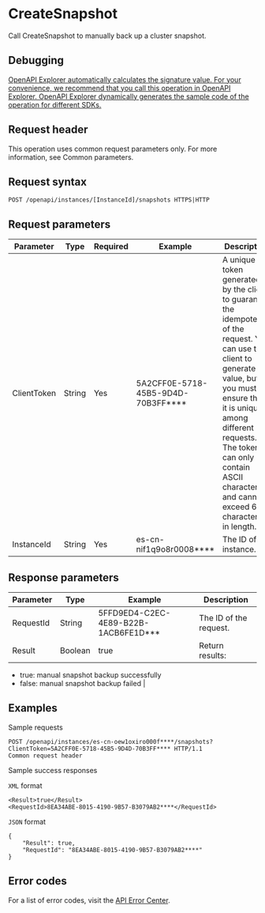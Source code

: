 # CreateSnapshot

Call CreateSnapshot to manually back up a cluster snapshot.

## Debugging

[OpenAPI Explorer automatically calculates the signature value. For your convenience, we recommend that you call this operation in OpenAPI Explorer. OpenAPI Explorer dynamically generates the sample code of the operation for different SDKs.](https://api.aliyun.com/#product=elasticsearch&api=CreateSnapshot&type=ROA&version=2017-06-13)

## Request header

This operation uses common request parameters only. For more information, see Common parameters.

## Request syntax

```
POST /openapi/instances/[InstanceId]/snapshots HTTPS|HTTP
```

## Request parameters

|Parameter|Type|Required|Example|Description|
|---------|----|--------|-------|-----------|
|ClientToken|String|Yes|5A2CFF0E-5718-45B5-9D4D-70B3FF\*\*\*\*|A unique token generated by the client to guarantee the idempotency of the request. You can use the client to generate the value, but you must ensure that it is unique among different requests. The token can only contain ASCII characters and cannot exceed 64 characters in length. |
|InstanceId|String|Yes|es-cn-nif1q9o8r0008\*\*\*\*|The ID of the instance. |

## Response parameters

|Parameter|Type|Example|Description|
|---------|----|-------|-----------|
|RequestId|String|5FFD9ED4-C2EC-4E89-B22B-1ACB6FE1D\*\*\*|The ID of the request. |
|Result|Boolean|true|Return results:

-   true: manual snapshot backup successfully
-   false: manual snapshot backup failed |

## Examples

Sample requests

```
POST /openapi/instances/es-cn-oew1oxiro000f****/snapshots? ClientToken=5A2CFF0E-5718-45B5-9D4D-70B3FF**** HTTP/1.1
Common request header
```

Sample success responses

`XML` format

```
<Result>true</Result>
<RequestId>8EA34ABE-8015-4190-9B57-B3079AB2****</RequestId>
```

`JSON` format

```
{
    "Result": true,
    "RequestId": "8EA34ABE-8015-4190-9B57-B3079AB2****"
}
```

## Error codes

For a list of error codes, visit the [API Error Center](https://error-center.alibabacloud.com/status/product/elasticsearch).

